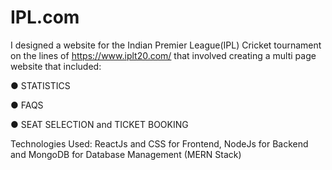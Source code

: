 # IPL.com
I designed a website for the Indian Premier League(IPL) Cricket tournament on the lines of https://www.iplt20.com/ that involved creating a multi page website that included:

● STATISTICS

● FAQS

● SEAT SELECTION and TICKET BOOKING

Technologies Used: ReactJs and CSS for Frontend, NodeJs for Backend and MongoDB for Database Management (MERN Stack)
